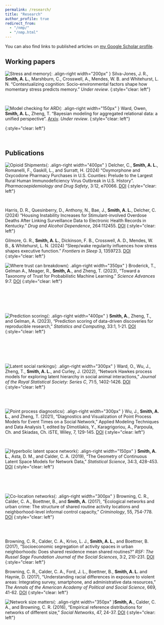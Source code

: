 ```yaml
---
permalink: /research/
title: "Research"
author_profile: true
redirect_from: 
  - "/nmp/"
  - "/nmp.html"
---
```

You can also find links to published articles on [my Google Scholar profile](https://scholar.google.com/citations?user=8Ber9F0AAAAJ&hl=en&oi=sra).

Working papers
----
![Stress and memory](/images/Jillian.png){: .align-right width="200px" } Silva-Jones, J. R., **Smith, A. L.**, Marshburn, C., Crosswell, A., Mendes, W. B. and Whitehurst, L. N. “Contextualizing cognition: Socio-environmental factors shape how momentary stress predicts memory.” *Under review*.
{:style="clear: left"}


 <br /> 


![Model checking for ARD](/images/ARD_small.png){: .align-right width="150px" } Ward, Owen, **Smith, A. L.**, Zheng, T. “Bayesian modeling for aggregated relational data:  a unified perspective”. [Arxiv](http://arxiv.org/abs/2506.21353). *Under review*. 
{:style="clear: left"}


{:style="clear: left"}


 <br /> 



Publications 
-----
![Opioid Shipments](/images/ARCOS_nolegend.png){: .align-right width="400px" } Delcher, C., **Smith, A. L.**, Romanelli, F., Gaskill, L., and Surratt, H. (2024) “Oxymorphone and Oxycodone Pharmacy Purchases in U.S. Counties: Prelude to the Largest Rural Human Immunodeficiency Virus Outbreak in U.S. History”. *Pharmacoepidemiology and Drug Safety*, 3:12, e70066. [DOI](https://doi.org/10.1002/pds.70066)
{:style="clear: left"}


 <br /> 

 
Harris, D. R., Quesinberry, D., Anthony, N., Bae, J., **Smith, A. L.**, Delcher, C. (2024) “Housing Instability Increases for Stimulant-involved Overdose Deaths After Linking Surveillance Data to Electronic Health Records in Kentucky.” *Drug and Alcohol Dependence*, 264:112455. [DOI](https://doi.org/10.1016/j.drugalcdep.2024.112455)
{:style="clear: left"}

 
Gilmore, G. R., **Smith, A. L.**, Dickinson, F. B., Crosswell, A. D., Mendes, W. B., & Whitehurst, L. N. (2024) “Sleep/wake regularity influences how stress shapes executive function.” *Frontiers in Sleep* 3, 1359723. [DOI](https://doi.org/10.3389/frsle.2024.1359723)
{:style="clear: left"}

 
![Where trust can breakdown](/images/Taxonomy.png){: .align-right width="350px" }  Broderick, T., Gelman A., Meager, R., **Smith, A.**, and Zheng, T. (2023), “Toward a Taxonomy of Trust for Probabilistic Machine Learning.”  *Science Advances* 9:7. [DOI](https://doi.org/10.1126/sciadv.abn3999)
{:style="clear: left"}


 <br /> 
 <br /> 
 <br /> 
 <br /> 

 
![Prediction scoring](/images/PredScoring.png){: .align-right width="400px" } **Smith, A.**, Zheng, T., and Gelman, A. (2023), “Prediction scoring of data-driven discoveries for reproducible research,” *Statistics and Computing*, 33:1, 1-21. [DOI](https://doi.org/10.1007/s11222-022-10154-7)
{:style="clear: left"}


 <br /> 
 <br /> 
 <br /> 
 <br /> 

 
![Latent social rankings](/images/OwenMMHP.png){: .align-right width="300px" } Ward, O., Wu, J., Zheng, T., **Smith, A. L.**, and Curley, J. (2022), “Network Hawkes process models for exploring latent hierarchy in social animal interactions,” *Journal of the Royal Statistical Society: Series C*, 71:5, 1402-1426. [DOI](https://doi.org/10.1111/rssc.12581)
{:style="clear: left"}


 <br /> 
 <br /> 

 
![Point process diagnostics](/images/Jing.png){: .align-right width="300px" } Wu, J., **Smith, A. L.**, and Zheng, T. (2021), “Diagnostics and Visualization of Point Process Models for Event Times on a Social Network,” Applied Modeling Techniques and Data Analysis 1, edited by Dimotilakis, Y., Karagrigoriou, A., Parpoula, Ch. and Skiadas, Ch.  iSTE, Wiley, 7, 129-145. [DOI](https://doi.org/10.1002/9781119821588.ch7)
{:style="clear: left"}

 <br /> 

![Hyperbolic latent space network](/images/Hyperbola3.png){: .align-right width="150px" } **Smith, A. L.**, Asta, D. M., and Calder, C. A. (2019), “The Geometry of Continuous Latent Space Models for Network Data,” *Statistical Science*, 34:3, 428-453. [DOI](https://doi.org/10.1214/19-STS702)
{:style="clear: left"}


 <br /> 
 <br /> 
 <br /> 


 
![Co-location networks](/images/Browning.png){: .align-right width="300px" } Browning, C. R., Calder, C. A., Boettner, B., and **Smith, A.** (2017), “Ecological networks and urban crime:  The structure of shared routine activity locations and neighborhood-level informal control capacity,” *Criminology*, 55, 754-778. [DOI](https://doi.org/10.1111/1745-9125.12152)
{:style="clear: left"}


<br /> 
<br /> 


Browning, C. R., Calder, C. A., Krivo, L. J., **Smith, A. L.**, and Boettner, B. (2017), “Socioeconomic segregation of activity spaces in urban neighborhoods:  Does shared residence mean shared routines?” *RSF:  The Russel Sage Foundation Journal of the Social Sciences*, 3:2, 210-231. [DOI](https://doi.org/10.7758/RSF.2017.3.2.09)
{:style="clear: left"}


Browning, C. R., Calder, C. A., Ford, J. L., Boettner, B., **Smith, A. L.** and Haynie, D. (2017), “Understanding racial differences in exposure to violent areas:  Integrating survey, smartphone, and administrative data resources,” *The Annals of the American Academy of Political and Social Science*, 669, 41-62. [DOI](https://doi.org/10.1177/0002716216678167)
{:style="clear: left"}

 
![Network size matters](/images/SocialNetworks.png){: .align-right width="350px" }**Smith, A.**, Calder, C. A., and Browning, C. R. (2016), “Empirical reference distributions for networks of different size,” *Social Networks*, 47, 24-37. [DOI](https://doi.org/10.1016/j.socnet.2016.03.004)
{:style="clear: left"}
